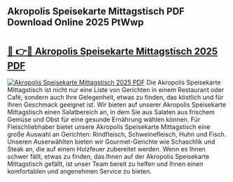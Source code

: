 ## Akropolis Speisekarte Mittagstisch PDF Download Online 2025 PtWwp

# <h2><a href="http://gc6ltgh.nevu.top/?p=Akropolis+Speisekarte+Mittagstisch">🔗 👉🔴 Akropolis Speisekarte Mittagstisch 2025 PDF</a></h2>

[![Akropolis Speisekarte Mittagstisch 2025 PDF](https://i.imgur.com/dBaPXMq.png)](http://gc6ltgh.nevu.top/?p=Akropolis+Speisekarte+Mittagstisch)
Die Akropolis Speisekarte Mittagstisch ist nicht nur eine Liste von Gerichten in einem Restaurant oder Café, sondern auch Ihre Gelegenheit, etwas zu finden, das köstlich und für Ihren Geschmack geeignet ist. Wir bieten auf unserer Akropolis Speisekarte Mittagstisch einen Salatbereich an, in dem Sie aus Salaten aus frischem Gemüse und Obst für eine gesunde Ernährung wählen können. Für Fleischliebhaber bietet unsere Akropolis Speisekarte Mittagstisch eine große Auswahl an Gerichten: Rindfleisch, Schweinefleisch, Huhn und Fisch. Unseren Auserwählten bieten wir Gourmet-Gerichte wie Schaschlik und Steak an, die auf einem Holzfeuer zubereitet werden. Wenn es Ihnen schwer fällt, etwas zu finden, das Ihnen auf der Akropolis Speisekarte Mittagstisch gefällt, ist unser Team bereit zu helfen und Ihnen einen komfortablen und angenehmen Service zu bieten.
